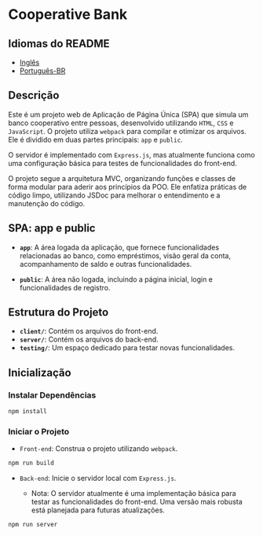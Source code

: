 # Cooperative Bank

## Idiomas do README

- [Inglês](README.md)
- [Português-BR](README-pt.md)

## Descrição

Este é um projeto web de Aplicação de Página Única (SPA) que simula um banco cooperativo entre pessoas, desenvolvido utilizando `HTML`, `CSS` e `JavaScript`. O projeto utiliza `webpack` para compilar e otimizar os arquivos. Ele é dividido em duas partes principais: `app` e `public`.

O servidor é implementado com `Express.js`, mas atualmente funciona como uma configuração básica para testes de funcionalidades do front-end.

O projeto segue a arquitetura MVC, organizando funções e classes de forma modular para aderir aos princípios da POO. Ele enfatiza práticas de código limpo, utilizando JSDoc para melhorar o entendimento e a manutenção do código.

## SPA: app e public

- **`app`**: A área logada da aplicação, que fornece funcionalidades relacionadas ao banco, como empréstimos, visão geral da conta, acompanhamento de saldo e outras funcionalidades.

- **`public`**: A área não logada, incluindo a página inicial, login e funcionalidades de registro.

## Estrutura do Projeto

- **`client/`**: Contém os arquivos do front-end.
- **`server/`**: Contém os arquivos do back-end.
- **`testing/`**: Um espaço dedicado para testar novas funcionalidades.

## Inicialização

### Instalar Dependências

```bash
npm install
```

### Iniciar o Projeto

- `Front-end`: Construa o projeto utilizando `webpack`.

```bash
npm run build
```

- `Back-end`: Inicie o servidor local com `Express.js`.

  - Nota: O servidor atualmente é uma implementação básica para testar as funcionalidades do front-end. Uma versão mais robusta está planejada para futuras atualizações.

```bash
npm run server
```

